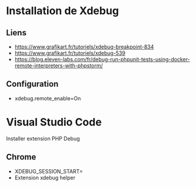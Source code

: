 # Installation de Xdebug

## Liens
* https://www.grafikart.fr/tutoriels/xdebug-breakpoint-834
* https://www.grafikart.fr/tutoriels/xdebug-539
* https://blog.eleven-labs.com/fr/debug-run-phpunit-tests-using-docker-remote-interpreters-with-phpstorm/

## Configuration 
* xdebug.remote_enable=On

# Visual Studio Code
Installer extension PHP Debug

## Chrome
* XDEBUG_SESSION_START=
* Extension xdebug helper